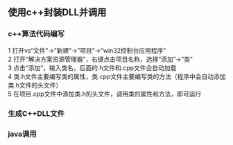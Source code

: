## 使用c++封装DLL并调用
### c++算法代码编写
1 打开vs“文件"->”新建“->”项目“->”win32控制台应用程序“  
2 打开“解决方案资源管理器”，右键点击项目名称，选择“添加”->“类”  
3 点击“添加”，输入类名，后面的.h文件和.cpp文件会自动加载  
4 类.h文件主要编写类的属性，类.cpp文件主要编写类的方法（程序中会自动添加类.h文件的头文件）  
5 在项目.cpp文件中添加类.h的头文件，调用类的属性和方法，即可运行  
### 生成C++DLL文件  

### java调用


